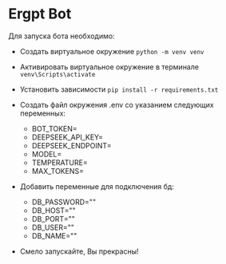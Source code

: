# Ergpt Bot

Для запуска бота необходимо:

- Создать виртуальное окружение ```python -m venv venv```

- Активировать виртуальное окружение в терминале ```venv\Scripts\activate```

- Установить зависимости ```pip install -r requirements.txt```

- Создать файл окружения .env со указанием следующих переменных:
  - BOT_TOKEN=
  - DEEPSEEK_API_KEY=
  - DEEPSEEK_ENDPOINT=
  - MODEL=
  - TEMPERATURE=
  - MAX_TOKENS=


- Добавить переменные для подключения бд:
  - DB_PASSWORD=""
  - DB_HOST=""
  - DB_PORT=""
  - DB_USER=""
  - DB_NAME=""


- Смело запускайте, Вы прекрасны!
